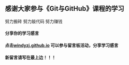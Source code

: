 ## 感谢大家参与《Git与GitHub》课程的学习
努力搬砖 努力敲代码  努力赚钱
#### 分享你的学习感言 
#### 点击[windyzj.github.io](https://windyzj.github.io/try_git/) 可以参与留言板活动，分享学习感言
#### 新留言请写在最上边！！！

 
 
